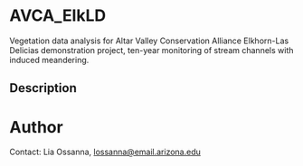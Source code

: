 # AVCA_ElkLD
Vegetation data analysis for Altar Valley Conservation Alliance Elkhorn-Las Delicias demonstration project, ten-year monitoring of stream channels with induced meandering.  
  
## Description  
  
  
# Author
Contact: Lia Ossanna, lossanna@email.arizona.edu
